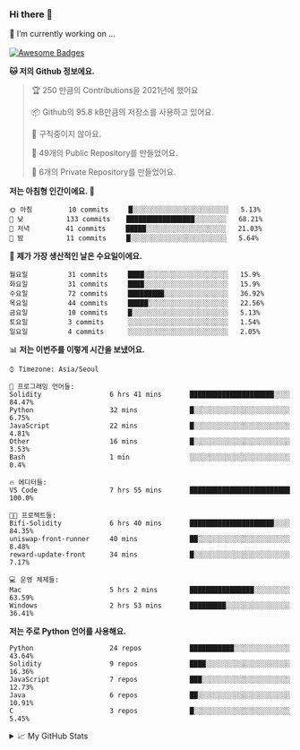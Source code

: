 ### Hi there 👋 
🔭 I’m currently working on ... </br></br>
[![Awesome Badges](https://img.shields.io/badge/Introduce-EN-green.svg)](https://github.com/tlatkdgus1/tlatkdgus1/blob/main/README.md.en)

<!--START_SECTION:waka-->
**🐱 저의 Github 정보에요.** 

> 🏆 250 만큼의 Contributions을 2021년에 했어요
 > 
> 📦 Github의 95.8 kB만큼의 저장소를 사용하고 있어요. 
 > 
> 🚫 구직중이지 않아요.
 > 
> 📜 49개의 Public Repository를 만들었어요. 
 > 
> 🔑 6개의 Private Repository를 만들었어요.  

**저는 아침형 인간이에요. 🐤** 

```text
🌞 아침         10 commits     █░░░░░░░░░░░░░░░░░░░░░░░░   5.13% 
🌆 낮　         133 commits    █████████████████░░░░░░░░   68.21% 
🌃 저녁         41 commits     █████░░░░░░░░░░░░░░░░░░░░   21.03% 
🌙 밤　         11 commits     █░░░░░░░░░░░░░░░░░░░░░░░░   5.64%

```
📅 **제가 가장 생산적인 날은 수요일이에요.** 

```text
월요일          31 commits     ████░░░░░░░░░░░░░░░░░░░░░   15.9% 
화요일          31 commits     ████░░░░░░░░░░░░░░░░░░░░░   15.9% 
수요일          72 commits     █████████░░░░░░░░░░░░░░░░   36.92% 
목요일          44 commits     █████░░░░░░░░░░░░░░░░░░░░   22.56% 
금요일          10 commits     █░░░░░░░░░░░░░░░░░░░░░░░░   5.13% 
토요일          3 commits      ░░░░░░░░░░░░░░░░░░░░░░░░░   1.54% 
일요일          4 commits      ░░░░░░░░░░░░░░░░░░░░░░░░░   2.05%

```


📊 **저는 이번주를 이렇게 시간을 보냈어요.** 

```text
⌚︎ Timezone: Asia/Seoul

💬 프로그래밍 언어들: 
Solidity                 6 hrs 41 mins       █████████████████████░░░░   84.47% 
Python                   32 mins             █░░░░░░░░░░░░░░░░░░░░░░░░   6.75% 
JavaScript               22 mins             █░░░░░░░░░░░░░░░░░░░░░░░░   4.81% 
Other                    16 mins             █░░░░░░░░░░░░░░░░░░░░░░░░   3.53% 
Bash                     1 min               ░░░░░░░░░░░░░░░░░░░░░░░░░   0.4%

🔥 에디터들: 
VS Code                  7 hrs 55 mins       █████████████████████████   100.0%

🐱‍💻 프로젝트들: 
Bifi-Solidity            6 hrs 40 mins       █████████████████████░░░░   84.35% 
uniswap-front-runner     40 mins             ██░░░░░░░░░░░░░░░░░░░░░░░   8.48% 
reward-update-front      34 mins             █░░░░░░░░░░░░░░░░░░░░░░░░   7.17%

💻 운영 체제들: 
Mac                      5 hrs 2 mins        ████████████████░░░░░░░░░   63.59% 
Windows                  2 hrs 53 mins       █████████░░░░░░░░░░░░░░░░   36.41%

```

**저는 주로 Python 언어를 사용해요.** 

```text
Python                   24 repos            ███████████░░░░░░░░░░░░░░   43.64% 
Solidity                 9 repos             ████░░░░░░░░░░░░░░░░░░░░░   16.36% 
JavaScript               7 repos             ███░░░░░░░░░░░░░░░░░░░░░░   12.73% 
Java                     6 repos             ██░░░░░░░░░░░░░░░░░░░░░░░   10.91% 
C                        3 repos             █░░░░░░░░░░░░░░░░░░░░░░░░   5.45%

```



<!--END_SECTION:waka-->

<details>
<summary>📈 My GitHub Stats</summary>
<p align="center"> <img src="https://github-readme-stats.vercel.app/api?username=tlatkdgus1&show_icons=true" alt="tlatkdgus1" />
</details>
